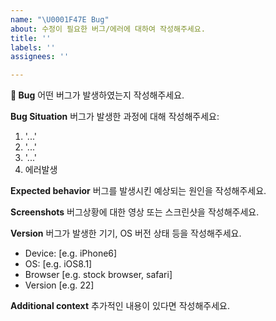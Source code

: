 ```yaml
---
name: "\U0001F47E Bug"
about: 수정이 필요한 버그/에러에 대하여 작성해주세요.
title: ''
labels: ''
assignees: ''

---
```


**👾 Bug**
어떤 버그가 발생하였는지 작성해주세요.

**Bug Situation**
버그가 발생한 과정에 대해 작성해주세요:
1. '...'
2. '...'
3. '...'
4. 에러발생

**Expected behavior**
버그를 발생시킨 예상되는 원인을 작성해주세요.

**Screenshots**
버그상황에 대한 영상 또는 스크린샷을 작성해주세요.

**Version**
버그가 발생한 기기, OS 버전 상태 등을 작성해주세요.
 - Device: [e.g. iPhone6]
 - OS: [e.g. iOS8.1]
 - Browser [e.g. stock browser, safari]
 - Version [e.g. 22]

**Additional context**
추가적인 내용이 있다면 작성해주세요.
